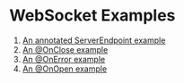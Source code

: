 # WebSocket Examples

1. [An annotated ServerEndpoint example](annotatedServerEndpoint/README.md)
2. [An @OnClose example](onClose/README.md)
3. [An @OnError example](onError/README.md)
4. [An @OnOpen example](onOpen/README.md)
